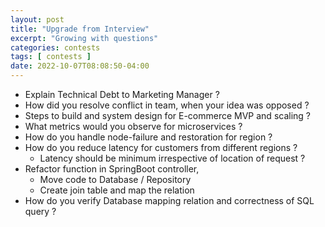 ```yaml
---
layout: post
title: "Upgrade from Interview"
excerpt: "Growing with questions"
categories: contests
tags: [ contests ]
date: 2022-10-07T08:08:50-04:00
---
```


* Explain Technical Debt to Marketing Manager ?
* How did you resolve conflict in team, when your idea was opposed ?
* Steps to build and system design for E-commerce MVP and scaling ?
* What metrics would you observe for microservices ?
* How do you handle node-failure and restoration for region ?
* How do you reduce latency for customers from different regions ?
  * Latency should be minimum irrespective of location of request ?
* Refactor function in SpringBoot controller, 
  * Move code to Database / Repository
  * Create join table and map the relation
* How do you verify Database mapping relation and correctness of SQL query ?
